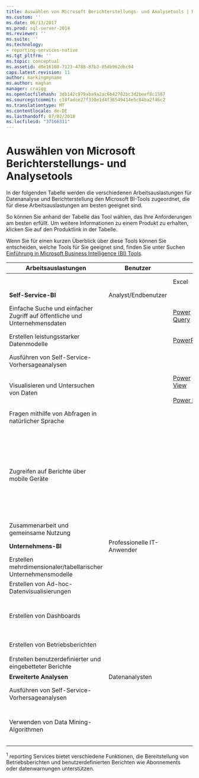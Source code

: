 ```yaml
---
title: Auswählen von Microsoft Berichterstellungs- und Analysetools | Microsoft-Dokumentation
ms.custom: ''
ms.date: 06/13/2017
ms.prod: sql-server-2014
ms.reviewer: ''
ms.suite: ''
ms.technology:
- reporting-services-native
ms.tgt_pltfrm: ''
ms.topic: conceptual
ms.assetid: d0e16108-7123-4788-87b3-05db962dbc94
caps.latest.revision: 11
author: markingmyname
ms.author: maghan
manager: craigg
ms.openlocfilehash: 3db142c979aba9a2ac6b42782bc3d2beef8c1587
ms.sourcegitcommit: c18fadce27f330e1d4f36549414e5c84ba2f46c2
ms.translationtype: MT
ms.contentlocale: de-DE
ms.lasthandoff: 07/02/2018
ms.locfileid: "37166311"
---
```

# <a name="choosing-microsoft-reporting-and-analysis-tools"></a>Auswählen von Microsoft Berichterstellungs- und Analysetools
  In der folgenden Tabelle werden die verschiedenen Arbeitsauslastungen für Datenanalyse und Berichterstellung den Microsoft BI-Tools zugeordnet, die für diese Arbeitsauslastungen am besten geeignet sind.  
  
 So können Sie anhand der Tabelle das Tool wählen, das Ihre Anforderungen am besten erfüllt. Um weitere Informationen zu einem Produkt zu erhalten, klicken Sie auf den Produktlink in der Tabelle.  
  
 Wenn Sie für einen kurzen Überblick über diese Tools können Sie entscheiden, welche Tools für Sie geeignet sind, finden Sie unter Suchen [Einführung in Microsoft Business Intelligence (BI) Tools](http://msdn.microsoft.com/en-us/library/dn655131.aspx).  
  
|Arbeitsauslastungen|Benutzer|||BI-Tools|||  
|---------------|----------|-|-|--------------|-|-|  
|||Excel|**SharePoint**|**SharePoint Online**|**Powerbi für Office 365**|**SQL Server**|  
|**Self-Service-BI**|Analyst/Endbenutzer||||||  
|Einfache Suche und einfacher Zugriff auf öffentliche und Unternehmensdaten||[Power Query](http://go.microsoft.com/fwlink/p/?LinkId=391845)|||[Datenkatalog](http://go.microsoft.com/fwlink/p/?LinkId=391855)<br /><br /> [Admin Center](http://go.microsoft.com/fwlink/p/?LinkId=391856)||  
|Erstellen leistungsstarker Datenmodelle||[PowerPivot](http://go.microsoft.com/fwlink/p/?LinkId=391846)|||||  
|Ausführen von Self-Service-Vorhersageanalysen||||||[Data Mining-Add-Ins für Excel](http://msdn.microsoft.com/library/dn282385\(v=sql.120\).aspx)|  
|Visualisieren und Untersuchen von Daten||[Power View](http://go.microsoft.com/fwlink/p/?LinkId=391847)<br /><br /> [Power Map](http://go.microsoft.com/fwlink/p/?LinkId=391848)|||||  
|Fragen mithilfe von Abfragen in natürlicher Sprache|||||[HÄUFIG GESTELLTE FRAGEN](http://go.microsoft.com/fwlink/p/?LinkId=391857)||  
|Zugreifen auf Berichte über mobile Geräte||||[HTML 5 (unterstützt die Anzeige von Dateien unter 10 MB)](http://go.microsoft.com/fwlink/p/?LinkId=391853)|[HTML 5 (unterstützt die Anzeige von < 250MB)](http://go.microsoft.com/fwlink/p/?LinkId=391854)<br /><br /> [Windows-app für Powerbi](https://support.office.com/article/Power-BI-for-Windows-app-6e4145b4-e882-4134-a89c-66e54cc5c8eb?ui=en-US&rs=en-US&ad=US)<br /><br /> [iPad-app für Power BI](http://support.powerbi.com/knowledgebase/articles/467172-get-started-with-the-ipad-app-for-power-bi-preview)||  
|Zusammenarbeit und gemeinsame Nutzung|||[SharePoint-Websites](http://go.microsoft.com/fwlink/p/?LinkId=391849)|[SharePoint-Teamwebsites](http://go.microsoft.com/fwlink/p/?LinkId=391850)|[Power BI-Websites](http://go.microsoft.com/fwlink/p/?LinkId=391852)||  
|**Unternehmens-BI**|Professionelle IT-Anwender||||||  
|Erstellen mehrdimensionaler/tabellarischer Unternehmensmodelle||||||[Analysis Services](http://msdn.microsoft.com/library/bb522607\(v=sql.120\).aspx)|  
|Erstellen von Ad-hoc-Datenvisualisierungen|||[Power View für SharePoint](http://go.microsoft.com/fwlink/p/?LinkId=391858)||||  
|Erstellen von Dashboards|||[SharePoint-Dashboards](http://go.microsoft.com/fwlink/p/?LinkId=391859)<br /><br /> [PerformancePoint-Dienste](http://technet.microsoft.com/library/ee424392.aspx)||||  
|Erstellen von Betriebsberichten||||||<sup>1</sup> [reporting Services](http://msdn.microsoft.com/library/ms159106\(v=sql.120\).aspx)|  
|Erstellen benutzerdefinierter und eingebetteter Berichte||||||<sup>1</sup> [reporting Services](http://msdn.microsoft.com/library/ms159106\(v=sql.120\).aspx)|  
|**Erweiterte Analysen**|Datenanalysten||||||  
|Ausführen von Self-Service-Vorhersageanalysen||||||[Data Mining-Add-Ins für Excel](http://msdn.microsoft.com/library/dn282385\(v=sql.120\).aspx)|  
|Verwenden von Data Mining-Algorithmen||||||[Data Mining in Analysis Services (Data Mining in Analysediensten)](http://technet.microsoft.com/library/bb510516\(v=sql.120\).aspx)|  
  
 <sup>1</sup> reporting Services bietet verschiedene Funktionen, die Bereitstellung von Betriebsberichten und benutzerdefinierten Berichten wie Abonnements oder datenwarnungen unterstützen.  
  
  
